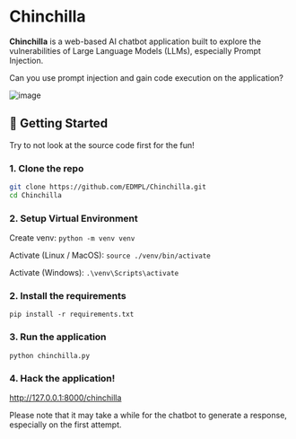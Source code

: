 # Chinchilla

**Chinchilla** is a web-based AI chatbot application built to explore the vulnerabilities of Large Language Models (LLMs), especially Prompt Injection. 

Can you use prompt injection and gain code execution on the application?

![image](https://github.com/user-attachments/assets/198b8a58-6da3-4741-ae22-db837e0de09f)

## 🚀 Getting Started

Try to not look at the source code first for the fun!

### 1. Clone the repo

```bash
git clone https://github.com/EDMPL/Chinchilla.git
cd Chinchilla
```
### 2. Setup Virtual Environment
Create venv: ```python -m venv venv```

Activate (Linux / MacOS): ```source ./venv/bin/activate```

Activate (Windows): ```.\venv\Scripts\activate```

### 2. Install the requirements

```pip install -r requirements.txt```

### 3. Run the application
```python chinchilla.py```

### 4. Hack the application!
http://127.0.0.1:8000/chinchilla

Please note that it may take a while for the chatbot to generate a response, especially on the first attempt.
